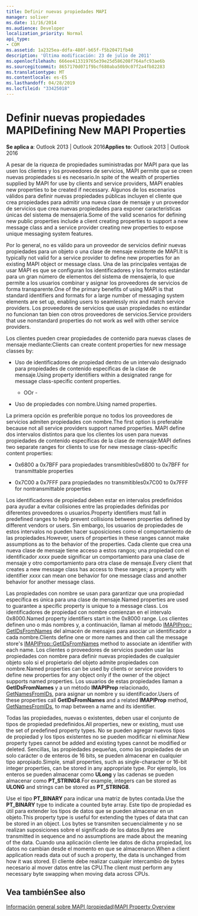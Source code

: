 ```yaml
---
title: Definir nuevas propiedades MAPI
manager: soliver
ms.date: 11/16/2014
ms.audience: Developer
localization_priority: Normal
api_type:
- COM
ms.assetid: 1a2325ea-ddfa-480f-b65f-f5b20471fb40
description: 'Última modificación: 23 de julio de 2011'
ms.openlocfilehash: 666ee413319765e39e25d586208f764afc93ae6b
ms.sourcegitcommit: 8657170d071f9bcf680aba50b9c07f2a4fb82283
ms.translationtype: MT
ms.contentlocale: es-ES
ms.lasthandoff: 04/28/2019
ms.locfileid: "33425018"
---
```

# <a name="defining-new-mapi-properties"></a><span data-ttu-id="746ec-103">Definir nuevas propiedades MAPI</span><span class="sxs-lookup"><span data-stu-id="746ec-103">Defining New MAPI Properties</span></span>

  
  
<span data-ttu-id="746ec-104">**Se aplica a**: Outlook 2013 | Outlook 2016</span><span class="sxs-lookup"><span data-stu-id="746ec-104">**Applies to**: Outlook 2013 | Outlook 2016</span></span> 
  
<span data-ttu-id="746ec-105">A pesar de la riqueza de propiedades suministradas por MAPI para que las usen los clientes y los proveedores de servicios, MAPI permite que se creen nuevas propiedades si es necesario.</span><span class="sxs-lookup"><span data-stu-id="746ec-105">In spite of the wealth of properties supplied by MAPI for use by clients and service providers, MAPI enables new properties to be created if necessary.</span></span> <span data-ttu-id="746ec-106">Algunos de los escenarios válidos para definir nuevas propiedades públicas incluyen el cliente que crea propiedades para admitir una nueva clase de mensaje y un proveedor de servicios que crea nuevas propiedades para exponer características únicas del sistema de mensajería.</span><span class="sxs-lookup"><span data-stu-id="746ec-106">Some of the valid scenarios for defining new public properties include a client creating properties to support a new message class and a service provider creating new properties to expose unique messaging system features.</span></span>
  
<span data-ttu-id="746ec-107">Por lo general, no es válido para un proveedor de servicios definir nuevas propiedades para un objeto o una clase de mensaje existente de MAPI.</span><span class="sxs-lookup"><span data-stu-id="746ec-107">It is typically not valid for a service provider to define new properties for an existing MAPI object or message class.</span></span> <span data-ttu-id="746ec-108">Una de las principales ventajas de usar MAPI es que se configuran los identificadores y los formatos estándar para un gran número de elementos del sistema de mensajería, lo que permite a los usuarios combinar y asignar los proveedores de servicios de forma transparente.</span><span class="sxs-lookup"><span data-stu-id="746ec-108">One of the primary benefits of using MAPI is that standard identifiers and formats for a large number of messaging system elements are set up, enabling users to seamlessly mix and match service providers.</span></span> <span data-ttu-id="746ec-109">Los proveedores de servicios que usan propiedades no estándar no funcionan tan bien con otros proveedores de servicios.</span><span class="sxs-lookup"><span data-stu-id="746ec-109">Service providers that use nonstandard properties do not work as well with other service providers.</span></span> 
  
<span data-ttu-id="746ec-110">Los clientes pueden crear propiedades de contenido para nuevas clases de mensaje mediante:</span><span class="sxs-lookup"><span data-stu-id="746ec-110">Clients can create content properties for new message classes by:</span></span>
  
- <span data-ttu-id="746ec-111">Uso de identificadores de propiedad dentro de un intervalo designado para propiedades de contenido específicas de la clase de mensaje.</span><span class="sxs-lookup"><span data-stu-id="746ec-111">Using property identifiers within a designated range for message class-specific content properties.</span></span>
    
    - <span data-ttu-id="746ec-112">O</span><span class="sxs-lookup"><span data-stu-id="746ec-112">Or -</span></span>
    
- <span data-ttu-id="746ec-113">Uso de propiedades con nombre.</span><span class="sxs-lookup"><span data-stu-id="746ec-113">Using named properties.</span></span> 
    
<span data-ttu-id="746ec-114">La primera opción es preferible porque no todos los proveedores de servicios admiten propiedades con nombre.</span><span class="sxs-lookup"><span data-stu-id="746ec-114">The first option is preferable because not all service providers support named properties.</span></span> <span data-ttu-id="746ec-115">MAPI define dos intervalos distintos para que los clientes los usen para nuevas propiedades de contenido específicas de la clase de mensaje:</span><span class="sxs-lookup"><span data-stu-id="746ec-115">MAPI defines two separate ranges for clients to use for new message class-specific content properties:</span></span>
  
- <span data-ttu-id="746ec-116">0x6800 a 0x7BFF para propiedades transmitibles</span><span class="sxs-lookup"><span data-stu-id="746ec-116">0x6800 to 0x7BFF for transmittable properties</span></span>
    
- <span data-ttu-id="746ec-117">0x7C00 a 0x7FFF para propiedades no transmitibles</span><span class="sxs-lookup"><span data-stu-id="746ec-117">0x7C00 to 0x7FFF for nontransmittable properties</span></span>
    
<span data-ttu-id="746ec-118">Los identificadores de propiedad deben estar en intervalos predefinidos para ayudar a evitar colisiones entre las propiedades definidas por diferentes proveedores o usuarios.</span><span class="sxs-lookup"><span data-stu-id="746ec-118">Property identifiers must fall in predefined ranges to help prevent collisions between properties defined by different vendors or users.</span></span> <span data-ttu-id="746ec-119">Sin embargo, los usuarios de propiedades de estos intervalos no pueden hacer suposiciones como el comportamiento de las propiedades.</span><span class="sxs-lookup"><span data-stu-id="746ec-119">However, users of properties in these ranges cannot make assumptions as to the behavior of the properties.</span></span> <span data-ttu-id="746ec-120">Cada cliente que crea una nueva clase de mensaje tiene acceso a estos rangos; una propiedad con el identificador _xxxx_ puede significar un comportamiento para una clase de mensaje y otro comportamiento para otra clase de mensaje.</span><span class="sxs-lookup"><span data-stu-id="746ec-120">Every client that creates a new message class has access to these ranges; a property with identifier  _xxxx_ can mean one behavior for one message class and another behavior for another message class.</span></span> 
  
<span data-ttu-id="746ec-121">Las propiedades con nombre se usan para garantizar que una propiedad específica es única para una clase de mensaje.</span><span class="sxs-lookup"><span data-stu-id="746ec-121">Named properties are used to guarantee a specific property is unique to a message class.</span></span> <span data-ttu-id="746ec-122">Los identificadores de propiedad con nombre comienzan en el intervalo 0x8000.</span><span class="sxs-lookup"><span data-stu-id="746ec-122">Named property identifiers start in the 0x8000 range.</span></span> <span data-ttu-id="746ec-123">Los clientes definen uno o más nombres y, a continuación, llaman al método [IMAPIProp:: GetIDsFromNames](imapiprop-getidsfromnames.md) del almacén de mensajes para asociar un identificador a cada nombre.</span><span class="sxs-lookup"><span data-stu-id="746ec-123">Clients define one or more names and then call the message store's [IMAPIProp::GetIDsFromNames](imapiprop-getidsfromnames.md) method to associate an identifier with each name.</span></span> <span data-ttu-id="746ec-124">Los clientes o proveedores de servicios pueden usar las propiedades con nombre para definir nuevas propiedades de cualquier objeto solo si el propietario del objeto admite propiedades con nombre.</span><span class="sxs-lookup"><span data-stu-id="746ec-124">Named properties can be used by clients or service providers to define new properties for any object only if the owner of the object supports named properties.</span></span> <span data-ttu-id="746ec-125">Los usuarios de estas propiedades llaman a **GetIDsFromNames** y a un método **IMAPIProp** relacionado, [GetNamesFromIDs](imapiprop-getnamesfromids.md), para asignar un nombre y su identificador.</span><span class="sxs-lookup"><span data-stu-id="746ec-125">Users of these properties call **GetIDsFromNames** and a related **IMAPIProp** method, [GetNamesFromIDs](imapiprop-getnamesfromids.md), to map between a name and its identifier.</span></span>
  
<span data-ttu-id="746ec-126">Todas las propiedades, nuevas o existentes, deben usar el conjunto de tipos de propiedad predefinidos.</span><span class="sxs-lookup"><span data-stu-id="746ec-126">All properties, new or existing, must use the set of predefined property types.</span></span> <span data-ttu-id="746ec-127">No se pueden agregar nuevos tipos de propiedad y los tipos existentes no se pueden modificar ni eliminar.</span><span class="sxs-lookup"><span data-stu-id="746ec-127">New property types cannot be added and existing types cannot be modified or deleted.</span></span> <span data-ttu-id="746ec-128">Sencillas, las propiedades pequeñas, como las propiedades de un solo carácter o de enteros de 16 bits, se pueden almacenar en cualquier tipo apropiado.</span><span class="sxs-lookup"><span data-stu-id="746ec-128">Simple, small properties, such as single-character or 16-bit integer properties, can be stored in any appropriate type.</span></span> <span data-ttu-id="746ec-129">Por ejemplo, los enteros se pueden almacenar como **ULong** y las cadenas se pueden almacenar como **PT_STRING8**.</span><span class="sxs-lookup"><span data-stu-id="746ec-129">For example, integers can be stored as **ULONG** and strings can be stored as **PT_STRING8**.</span></span> 
  
<span data-ttu-id="746ec-130">Use el tipo **PT_BINARY** para indicar una matriz de bytes contada.</span><span class="sxs-lookup"><span data-stu-id="746ec-130">Use the **PT_BINARY** type to indicate a counted byte array.</span></span> <span data-ttu-id="746ec-131">Este tipo de propiedad es útil para extender los tipos de datos que se pueden almacenar en un objeto.</span><span class="sxs-lookup"><span data-stu-id="746ec-131">This property type is useful for extending the types of data that can be stored in an object.</span></span> <span data-ttu-id="746ec-132">Los bytes se transmiten secuencialmente y no se realizan suposiciones sobre el significado de los datos.</span><span class="sxs-lookup"><span data-stu-id="746ec-132">Bytes are transmitted in sequence and no assumptions are made about the meaning of the data.</span></span> <span data-ttu-id="746ec-133">Cuando una aplicación cliente lee datos de dicha propiedad, los datos no cambian desde el momento en que se almacenaron.</span><span class="sxs-lookup"><span data-stu-id="746ec-133">When a client application reads data out of such a property, the data is unchanged from how it was stored.</span></span> <span data-ttu-id="746ec-134">El cliente debe realizar cualquier intercambio de bytes necesario al mover datos entre las CPU.</span><span class="sxs-lookup"><span data-stu-id="746ec-134">The client must perform any necessary byte swapping when moving data across CPUs.</span></span> 
  
## <a name="see-also"></a><span data-ttu-id="746ec-135">Vea también</span><span class="sxs-lookup"><span data-stu-id="746ec-135">See also</span></span>



[<span data-ttu-id="746ec-136">Información general sobre MAPI (propiedad)</span><span class="sxs-lookup"><span data-stu-id="746ec-136">MAPI Property Overview</span></span>](mapi-property-overview.md)

